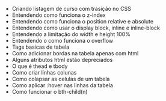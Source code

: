- Criando listagem de curso com trasição no CSS
- Entendendo como funciona o z-index
- Entendendo como funciona o position relative e absolute
- Entendendo como usar o display block, inline e inline-block
- Entendendo a limitação do width e height 100%
- Entendendo o como funciona o overflow
- Tags basicas de tabela
- Como adicionar bordas na tabela apenas com html
- Alguns atributos html estão depreciados
- O que é thead e tbody
- Como criar linhas colunas
- Como colapsar as celulas de um tabela
- Como aplicar :hover nas linhas da tabela
- Como funcionar o bth-child(n)